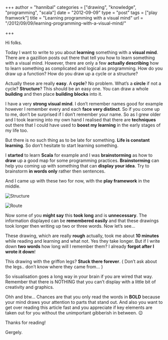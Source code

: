 +++
author = "hannibal"
categories = ["drawing", "knowledge", "programming", "scala"]
date = "2012-09-09"
type = "post"
tags = ["play framwork"]
title = "Learning programming with a visual mind"
url = "/2012/09/09/learning-programming-with-a-visual-mind/"

+++

Hi folks.

Today I want to write to you about **learning** something with a **visual mind**. There are a gazillion posts out there that tell you how to learn something with a visual mind. However, there are only a few **actually describing** how to learn something as complicated and logical as programming. How do you draw up a function? How do you draw up a cycle or a structure? 

Actually these are really **easy**. A **cycle**? No problem. What&#8217;s a **circle** if not a cycle? **Structure**? This should be an easy one. You can draw a whole **building** and then place **building blocks** into it. 

I have a very **strong visual mind**. I don&#8217;t remember names good for example however I remember every and each **face very distinct**. So if you come up to me, don&#8217;t be surprised if I don&#8217;t remember your name. So as I grew older and I took learning into my own hand I realised that there are **techniques** out there that I could have used to **boost my learning** in the early stages of my life too. 

But there is no such thing as to be late for something. **Life is constant learning**. So don&#8217;t hesitate to start learning something.

I **started** to learn **Scala** for example and I was **brainstorming** as how to **draw** up a good map for some programming practices. **Brainstorming** can help you coming up with something that can **display your idea**. Try to brainstorm **in words only** rather then sentences.

And I came up with these two for now, with the **play framework** in the middle. 

![Structure][1]
  
![Route][2]

Now some of you **might say** this **took long** and is **unnecessary**. The information displayed can be **remembered easily** and that these drawings took longer then writing up two or three words. Now let&#8217;s see&#8230; 

These drawing, which are really **rough** actually, took me about **10 minutes** while reading and learning and what not. Yes they take longer. But if I write down **two words** how long will I remember them? I already **forgot after I wrote it down**! 

This drawing with the griffon legs? **Stuck there forever**. ( Don&#8217;t ask about the legs.. don&#8217;t know where they came from&#8230; )

So visualisation goes a long way in your brain if you are wired that way. Remember that there is NOTHING that you can&#8217;t display with a little bit of creativity and graphics.

Ohh and btw&#8230; Chances are that you only read the words in **BOLD** because your mind draws your attention to parts that stand out. And also you want to get over reading this article fast and you appreciate if key elements are taken out for you without the unimportant gibberish in between. 😉 

Thanks for reading!
  
Gergely.

 [1]: http://dl.dropbox.com/u/7604030/structure.png
 [2]: http://dl.dropbox.com/u/7604030/route.jpg